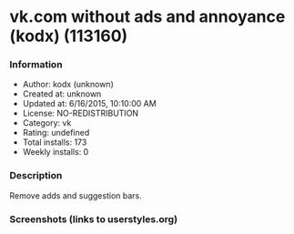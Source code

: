 # vk.com without ads and annoyance (kodx) (113160)

### Information
- Author: kodx (unknown)
- Created at: unknown
- Updated at: 6/16/2015, 10:10:00 AM
- License: NO-REDISTRIBUTION
- Category: vk
- Rating: undefined
- Total installs: 173
- Weekly installs: 0


### Description
Remove adds and suggestion bars.


### Screenshots (links to userstyles.org)



